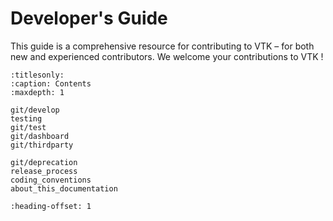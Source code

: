 # Developer's Guide

This guide is a comprehensive resource for contributing to VTK – for both new and experienced contributors. We welcome your contributions to VTK !

```{toctree}
:titlesonly:
:caption: Contents
:maxdepth: 1

git/develop
testing
git/test
git/dashboard
git/thirdparty

git/deprecation
release_process
coding_conventions
about_this_documentation
```

```{include} develop_quickstart.md
:heading-offset: 1
```
